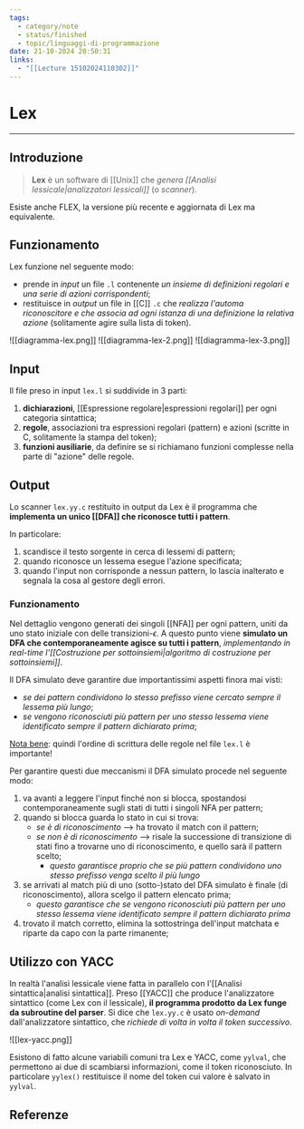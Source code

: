 ```yaml
---
tags:
  - category/note
  - status/finished
  - topic/linguaggi-di-programmazione
date: 21-10-2024 20:50:31
links:
  - "[[Lecture 15102024110302]]"
---
```

# Lex
---
## Introduzione
> **Lex** è un software di [[Unix]] che _genera [[Analisi lessicale|analizzatori lessicali]]_ (o _scanner_).

Esiste anche FLEX, la versione più recente e aggiornata di Lex ma equivalente.

## Funzionamento
Lex funzione nel seguente modo:
- prende in _input_ un file `.l` contenente _un insieme di definizioni regolari e una serie di azioni corrispondenti_;
- restituisce in _output_ un file in [[C]] `.c` che _realizza l'automa riconoscitore e che associa ad ogni istanza di una definizione la relativa azione_ (solitamente agire sulla lista di token).

![[diagramma-lex.png]]
![[diagramma-lex-2.png]]
![[diagramma-lex-3.png]]

## Input
Il file preso in input `lex.l` si suddivide in 3 parti:
1. **dichiarazioni**, [[Espressione regolare|espressioni regolari]] per ogni categoria sintattica;
2. **regole**, associazioni tra espressioni regolari (pattern) e azioni (scritte in C, solitamente la stampa del token);
3. **funzioni ausiliarie**, da definire se si richiamano funzioni complesse nella parte di "azione" delle regole.

## Output
Lo scanner `lex.yy.c` restituito in output da Lex è il programma che **implementa un unico [[DFA]] che riconosce tutti i pattern**.

In particolare:
1. scandisce il testo sorgente in cerca di lessemi di pattern;
2. quando riconosce un lessema esegue l'azione specificata;
3. quando l'input non corrisponde a nessun pattern, lo lascia inalterato e segnala la cosa al gestore degli errori.

### Funzionamento
Nel dettaglio vengono generati dei singoli [[NFA]] per ogni pattern, uniti da uno stato iniziale con delle transizioni-$\epsilon$. A questo punto viene **simulato un DFA che contemporaneamente agisce su tutti i pattern**, _implementando in real-time l'[[Costruzione per sottoinsiemi|algoritmo di costruzione per sottoinsiemi]]_.

Il DFA simulato deve garantire due importantissimi aspetti finora mai visti:
- _se dei pattern condividono lo stesso prefisso viene cercato sempre il lessema più lungo_;
- _se vengono riconosciuti più pattern per uno stesso lessema viene identificato sempre il pattern dichiarato prima_;

<u>Nota bene</u>: quindi l'ordine di scrittura delle regole nel file `lex.l` è importante!

Per garantire questi due meccanismi il DFA simulato procede nel seguente modo:
1. va avanti a leggere l'input finché non si blocca, spostandosi contemporaneamente sugli stati di tutti i singoli NFA per pattern;
2. quando si blocca guarda lo stato in cui si trova:
	- _se è di riconoscimento_ --> ha trovato il match con il pattern;
	- _se non è di riconoscimento_ --> risale la successione di transizione di stati fino a trovarne uno di riconoscimento, e quello sarà il pattern scelto;
		- _questo garantisce proprio che se più pattern condividono uno stesso prefisso venga scelto il più lungo_
3. se arrivati al match più di uno (sotto-)stato del DFA simulato è finale (di riconoscimento), allora scelgo il pattern elencato prima;
	- _questo garantisce che se vengono riconosciuti più pattern per uno stesso lessema viene identificato sempre il pattern dichiarato prima_
4. trovato il match corretto, elimina la sottostringa dell'input matchata e riparte da capo con la parte rimanente;

## Utilizzo con YACC
In realtà l'analisi lessicale viene fatta in parallelo con l'[[Analisi sintattica|analisi sintattica]]. Preso [[YACC]] che produce l'analizzatore sintattico (come Lex con il lessicale), **il programma prodotto da Lex funge da subroutine del parser**. Si dice che `lex.yy.c` è usato _on-demand_ dall'analizzatore sintattico, che _richiede di volta in volta il token successivo_.

![[lex-yacc.png]]

Esistono di fatto alcune variabili comuni tra Lex e YACC, come `yylval`, che permettono ai due di scambiarsi informazioni, come il token riconosciuto. In particolare `yylex()` restituisce il nome del token cui valore è salvato in `yylval`.

## Referenze